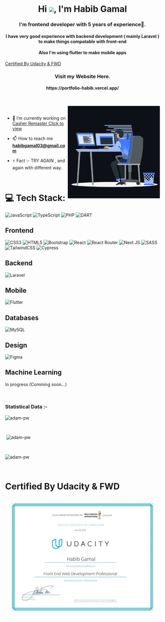 <h1 align="center">Hi <img src="https://media.giphy.com/media/hvRJCLFzcasrR4ia7z/giphy.gif" width="29px">, I'm Habib Gamal</h1>
<h3 align="center">I'm frontend developer with 5 years of experience🌟.</h3>
<h4 align="center">I have very good experience with backend development ( mainly Laravel ) to make things compatable with front-end</h4>
<h4 align="center">Also I'm using flutter to make mobile apps</h4>

<a href="#certified-by-udacity--fwd" align="center">Certified By Udacity & FWD</a>

<h3 align="center">Visit my Website Here.</h3>
<h4 align="center">https://portfolio-habib.vercel.app/</h4>

<br>

<p><img align="right" width="300" src="https://github.com/habibGamal/habibGamal/blob/master/animation_500_kxa883sd.gif" alt="adam-pw" /></p>

<br>

- 🌱 I’m currently working on [Casher Remaster Click to view](https://github.com/habibGamal/casher_remaster.git)

- 📫 How to reach me **habibgamal03@gmail.com**

- ⚡ Fact :- TRY AGAIN , and again with different way.

<br>

# 💻 Tech Stack:
![JavaScript](https://img.shields.io/badge/javascript-%23323330.svg?style=for-the-badge&logo=javascript&logoColor=%23F7DF1E) ![TypeScript](https://img.shields.io/badge/typescript-%23007ACC.svg?style=for-the-badge&logo=typescript&logoColor=white) ![PHP](https://img.shields.io/badge/php-%234d588e.svg?style=for-the-badge&logo=php&logoColor=white) ![DART](https://img.shields.io/badge/dart-%23323330.svg?style=for-the-badge&logo=dart&logoColor=%232aaee9) 

## Frontend
![CSS3](https://img.shields.io/badge/css3-%231572B6.svg?style=for-the-badge&logo=css3&logoColor=white) ![HTML5](https://img.shields.io/badge/html5-%23E34F26.svg?style=for-the-badge&logo=html5&logoColor=white) ![Bootstrap](https://img.shields.io/badge/bootstrap-%23563D7C.svg?style=for-the-badge&logo=bootstrap&logoColor=white) ![React](https://img.shields.io/badge/react-%2320232a.svg?style=for-the-badge&logo=react&logoColor=%2361DAFB)  ![React Router](https://img.shields.io/badge/React_Router-CA4245?style=for-the-badge&logo=react-router&logoColor=white) ![Next JS](https://img.shields.io/badge/Next-black?style=for-the-badge&logo=next.js&logoColor=white) ![SASS](https://img.shields.io/badge/SASS-hotpink.svg?style=for-the-badge&logo=SASS&logoColor=white) ![TailwindCSS](https://img.shields.io/badge/tailwindcss-%2338B2AC.svg?style=for-the-badge&logo=tailwind-css&logoColor=white) ![Cypress](https://img.shields.io/badge/cypress-white.svg?style=for-the-badge&logo=cypress-css&logoColor=white) 

## Backend
![Laravel](https://img.shields.io/badge/laravel-%23e3382b.svg?style=for-the-badge&logo=laravel&logoColor=white) 

## Mobile
![Flutter](https://img.shields.io/badge/flutter-%235ac2f0.svg?style=for-the-badge&logo=flutter&logoColor=white) 

## Databases
![MySQL](https://img.shields.io/badge/mysql-%2300f.svg?style=for-the-badge&logo=mysql&logoColor=white)

## Design
![Figma](https://img.shields.io/badge/figma-%23F24E1E.svg?style=for-the-badge&logo=figma&logoColor=white) 

## Machine Learning
In progress (Comming soon...)

<br>

<h3>Statistical Data :-</h3>
<p><img align="center"
    src="https://github-readme-stats.vercel.app/api/top-langs?username=habibGamal&show_icons=true&locale=en&bg_color=0d1117&text_color=ffffff&layout=compact"
    alt="adam-pw" 
    bg_color=#808080/></p>

<br>

<p>&nbsp;<img align="center" src="https://github-readme-stats.vercel.app/api?username=habibGamal&show_icons=true&locale=en&bg_color=0d1117&text_color=ffffff&repo=convoychat"
    alt="adam-pw" /></p>

<br>

<p><img align="center" src="https://github-readme-streak-stats.herokuapp.com/?user=habibGamal&theme=dark&background=0d1117&date_format=M%20j%5B%2C%20Y%5D" alt="adam-pw" /></p>

<!-- <br>
<h3>Trophies :-</h3>
<p align="left"> <a href="https://github.com/ryo-ma/github-profile-trophy"><img
      src="https://github-profile-trophy.vercel.app/?username=adam-pw&bg_color=0d1117&text_color=ffffff" alt="adam-pw" /></a> </p> -->
      
<p align="left"> <a href="https://twitter.com/" target="blank"><img
      src="https://img.shields.io/twitter/follow/?logo=twitter&style=for-the-badge" alt="" /></a> </p>
      
# Certified By Udacity & FWD

[![An image of @adampw's Holopin badges, which is a link to view their full Holopin profile](https://github.com/habibGamal/habibGamal/blob/master/Screenshot%202023-05-16%20232630.jpg)](https://github.com/habibGamal/habibGamal/blob/master/Screenshot%202023-05-16%20232630.jpg)
